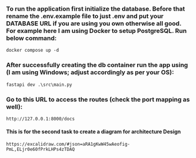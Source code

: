 ### To run the application first initialize the database. Before that rename the .env.example file to just .env and put your DATABASE URL if you are using you own otherwise all good. For example here I am using Docker to setup PostgreSQL. Run below command:

```
docker compose up -d
```

### After successfully creating the db container run the app using (I am using Windows; adjust accordingly as per your OS):

```
fastapi dev .\src\main.py
```

### Go to this URL to access the routes (check the port mapping as well):

```
http://127.0.0.1:8000/docs
```

#### This is for the second task to create a diagram for architecture Design 
```
https://excalidraw.com/#json=aRA1gKwW45wAeofig-PmL,ELjr0e60fPrkLHPs4zTDAQ
```